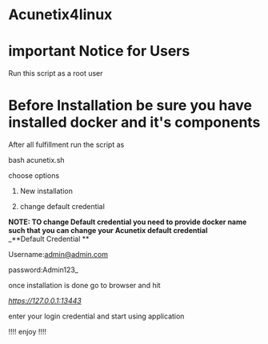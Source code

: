 # Acunetix4linux

# important Notice for Users 

Run this script as a root user

# Before Installation be sure you have installed docker and it's components

After all fulfillment run the script as 

bash acunetix.sh 

choose options 

1.  New installation 

2. change default credential
   
 **NOTE: TO change Default credential you need to provide docker name such that you can change your Acunetix default credential**   
_**Default Credential **


Username:admin@admin.com

password:Admin123_

once installation is done go to browser and hit 

_https://127.0.0.1:13443_

enter your login credential and start using application 

!!!! enjoy !!!!

